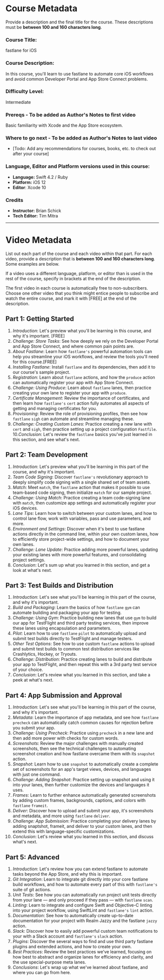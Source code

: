 # Course Metadata
Provide a description and the final title for the course. These descriptions must be **between 100 and 160 characters long**.

### Course Title: 
fastlane for iOS

### Course Description:
In this course, you'll learn to use fastlane to automate core iOS workflows and avoid common Developer Portal and App Store Connect problems.

### Difficulty Level:
Intermediate

### Prereqs - To be added as Author's Notes to first video
Basic familiarity with Xcode and the App Store ecosystem.

### Where to go next - To be added as Author's Notes to last video
* [Todo: Add any recommendations for courses, books, etc. to check out after your course]

### Language, Editor and Platform versions used in this course:

* **Language:** Swift 4.2 / Ruby  
* **Platform:** iOS 12
* **Editor**: Xcode 10

### Credits
* **Instructor:** Brian Schick
* **Tech Editor:** Tim Mitra

-----

# Video Metadata



List out each part of the course and each video within that part. For each video, provide a description that is **between 100 and 160 characters long**. Some examples are below.

If a video uses a different language, platform, or editor than is used in the rest of the course, specify in brackets at the end of the description.

The first video in each course is automatically free to non-subscribers. Choose one other video that you think might entice people to subscribe and watch the entire course, and mark it with [FREE] at the end of the description.

## Part 1: Getting Started

1. *Introduction*: Let's preview what you'll be learning in this course, and why it's important. [FREE]
2. *Challenge: Store Tasks*: See how deeply we rely on the Developer Portal and App Store Connect, and where common pain points are. 
3. *About Fastlane*: Learn how `fastlane's` powerful automation tools can help you streamline your iOS workflows, and review the tools you'll need for this course.[FREE]
4. *Installing Fastlane*: Install `fastlane` and its dependencies, then add it to our course's sample project. 
5. *Registration*: Learn about `fastlane` actions, and how the `produce` action can automatically register your app with App Store Connect.
6. *Challenge: Using Produce*: Learn about `fastlane` lanes, then practice creating your own lane to register your app with `produce`. 
7. *Certificate Management*: Review the importance of certificates, and then learn how `fastlane's` `cert` action fully automates all aspects of getting and managing certificates for you.
8. *Provisioning*: Review the role of provisioning profiles, then see how `fastlane` `sigh` can automate and streamline managing these.
9. *Challenge: Creating Custom Lanes*: Practice creating a new lane with `cert` and `sigh`, then practice setting up a project configuration `Fastfile`.
10.*Conclusion*: Let's review the `fastlane` basics you've just learned in this section, and see what's next.

## Part 2: Team Development

1. *Introduction*: Let's preview what you'll be learning in this part of the course, and why it's important.
2. *Team Code Signing*: Discover `fastlane's` revolutionary approach to deeply simplify code signing with a single shared set of team assets.
3. *Match*: Meet `match`, the `fastlane` action that makes it possible to use team-based code signing, then initialize `match` for our sample project.
4. *Challenge: Using Match*: Practice creating a team code-signing lane with `match`, then customize app settings and automatically register your iOS devices.
5. *Lane Tips*: Learn how to switch between your custom lanes, and how to control lane flow, work with variables, pass and use parameters, and more.
6. *Environment and Settings*: Discover when it's best to use fastlane actions directly in the command line, within your own custom lanes, how to efficiently store project-wide settings, and how to document your own lanes. 
7. *Challenge: Lane Update*: Practice adding more powerful lanes, updating your existing lanes with more powerful features, and consolidating project settings.
8. *Conclusion*: Let's sum up what you learned in this section, and get a look at what's next.

## Part 3: Test Builds and Distribution

1. *Introduction*: Let's see what you'll be learning in this part of the course, and why it's important.
2. *Build and Packaging*: Learn the basics of how `fastlane` `gym` can automate building and packaging your app for testing.
3. *Challenge: Using Gym*: Practice building new lanes that use `gym` to build our app for TestFlight and third party testing services, then improve these lanes using encapsulation and parameters.
4. *Pilot*: Learn how to use `fastlane` `pilot` to automatically upload and submit test builds directly to TestFlight and manage testers.
5. *Other Test Options*: See how to use custom `fastlane` actions to upload and submit test builds to common test distribution services like Crashlytics, Hockey, or Tryouts.
6. *Challenge: Distribution*: Practice creating lanes to build and distribute your app to TestFlight, and then repeat this with a 3rd party test service of your choice.
7. *Conclusion*: Let's review what you learned in this section, and take a peek at what's next.

## Part 4: App Submission and Approval

1. *Introduction*: Let's see what you'll be learning in this part of the course, and why it's important.
2. *Metadata*: Learn the importance of app metadata, and see how `fastlane` `precheck` can automatically catch common causes for rejection before you submit your app.
3. *Challenge: Using Precheck*: Practice using `precheck` in a new lane and then add more power with checks for custom words.
4. *Screenshots*: Review the major challenges with manually created screenshots, then see the technical challenges to automating screenshot creation and how fastlane overcame them with its `snapshot` action.
5. *Snapshot*: Learn how to use `snapshot` to automatically create a complete set of screenshots for an app's target views, devices, and languages with just one command.
6. *Challenge: Adding Snapshot*: Practice setting up snapshot and using it into your lanes, then further customize the devices and languages it uses.
7. *Frames*: Learn to further enhance automatically generated screenshots by adding custom frames, backgrounds, captions, and colors with `fastlane` `frameit`.
8. *Deliver*: Discover how to upload and submit your app, it's screenshots and metadata, and more using `fastlane` `deliver`.
9. *Challenge: App Submission*: Practice completing your delivery lanes by adding snaptshot, frameit, and deliver to your custom lanes, and then extend this with language-specific customizations.
10. *Conclusion*: Let's review what you learned in this section, and discuss what's next.

## Part 5: Advanced

1. *Introduction*: Let's review how you can extend fastlane to automate tasks beyond the App Store, and why this is important.
2. *Git Integration*: Learn to integrate git directly into your core fastlane build workflows, and how to automate every part of this with `fastlane's` suite of git actions.
3. *Unit Tests*: See how you can automatically run project unit tests directly from your lane — and only proceed if they pass — with `fastlane` `scan`.
4. *Linting*: Learn to integrate and configure Swift and Objective-C linting into your project workflow, using SwiftLint and `fastlane's` `lint` action.
5. *Documentation*: See how to automatically create up-to-date documentation for your project with Realm Jazzy and the fastlane `jazzy` action.
6. *Slack*: Discover how to easily add powerful custom team notifications to your with a Slack account and `fastlane's` `slack` action.
7. *Plugins*: Discover the several ways to find and use third party fastlane plugins and extended actions, and how to create your own.
8. *Best Practices*: Review the best practices we've learned, focusing on how best to abstract and organize lanes for efficiency and clarity, and the use special-purpose meta lanes. 
9. *Conclusions*: Let's wrap up what we've learned about fastlane, and where you can go from here.
